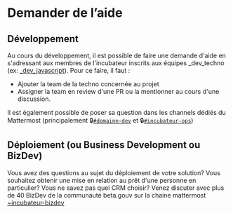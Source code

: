 # Demander de l’aide

## Développement

Au cours du développement, il est possible de faire une demande d'aide en s'adressant aux membres de l'incubateur inscrits aux équipes \_dev\_techno \(ex: [\_dev\_javascript](https://github.com/orgs/betagouv/teams/_dev_javascript)\). Pour ce faire, il faut :

* Ajouter la team de la techno concernée au projet
* Assigner la team en review d'une PR ou la mentionner au cours d'une discussion.

Il est également possible de poser sa question dans les channels dédiés du Mattermost \(principalement 🔒[`#domaine-dev`](https://mattermost.incubateur.net/betagouv/channels/domaine-dev) et 🔒[`#incubateur-ops`](https://mattermost.incubateur.net/betagouv/channels/incubateur-ops)\)

## Déploiement \(ou Business Development ou BizDev\)

Vous avez des questions au sujet du déploiement de votre solution? Vous souhaitez obtenir une mise en relation au prêt d'une personne en particulier? Vous ne savez pas quel CRM choisir? Venez discuter avec plus de 40 BizDev de la communauté beta.gouv sur la chaine mattermost [~incubateur-bizdev ](https://mattermost.incubateur.net/betagouv/channels/incubateur-bizdev)

